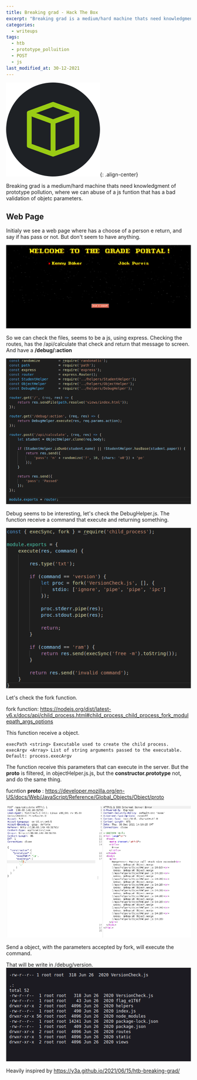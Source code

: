 ```yaml
---
title: Breaking grad - Hack The Box
excerpt: "Breaking grad is a medium/hard machine thats need knowledgment of prototype pollution, where we can abuse of a js funtion that has a bad validation of objetc parameters."
categories:
  - writeups
tags:  
  - htb
  - prototype_polluition
  - POST
  - js
last_modified_at: 30-12-2021
---
```

![center-aligned-image](/assets/images/ctf/hackthebox.webp){: .align-center}  

Breaking grad is a medium/hard machine thats need knowledgment of prototype pollution, where we can abuse of a js funtion that has a bad validation of objetc parameters.

## Web Page

Initialy we see a web page where has a choose of a person e return, and say if has pass or not. But don't seem to have anything. 

![](/assets/images/ctf/htb-writeup-breaking-grad/1.png)

So we can check the files, seems to be a js, using express. Checking the routes, has the /api/calculate that check and return that message to screen. And have a **/debug/:action**

![](/assets/images/ctf/htb-writeup-breaking-grad/2.png)

Debug seems to be interesting, let's check the DebugHelper.js. The function receive a command that execute and returning something.

![](/assets/images/ctf/htb-writeup-breaking-grad/3.png)

Let's check the fork function.

fork function: https://nodejs.org/dist/latest-v6.x/docs/api/child_process.html#child_process_child_process_fork_modulepath_args_options

This function receive a object.

```
execPath <string> Executable used to create the child process.
execArgv <Array> List of string arguments passed to the executable. Default: process.execArgv

```

The function receive this parameters that can execute in the server. But the **__proto__** is filtered, in objectHelper.js.js, but  the **constructor.prototype** not, and do the same thing.

fucntion __proto__ : https://developer.mozilla.org/en-US/docs/Web/JavaScript/Reference/Global_Objects/Object/proto

![](/assets/images/ctf/htb-writeup-breaking-grad/5.png)

Send a object, with the parameters accepted by fork, will execute the command.

That will be write in /debug/version.
![](/assets/images/ctf/htb-writeup-breaking-grad/6.png)

Heavily inspired by https://y3a.github.io/2021/06/15/htb-breaking-grad/